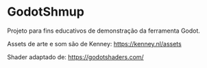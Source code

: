 # GodotShmup
 
Projeto para fins educativos de demonstração da ferramenta Godot.

Assets de arte e som são de Kenney:
https://kenney.nl/assets

Shader adaptado de:
https://godotshaders.com/
